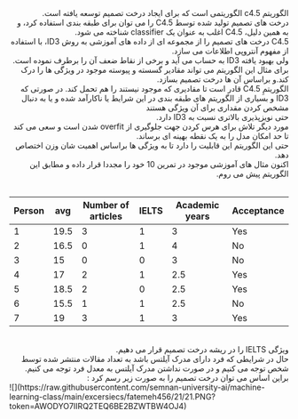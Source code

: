 <div dir="rtl">
الگوریتم c4.5 الگوریتمی است که برای ایجاد درخت تصمیم توسعه یافته است.
<br/>
درخت های تصمیم تولید شده توسط C4.5 را می توان برای طبقه بندی استفاده کرد، و به همین دلیل، C4.5 اغلب به عنوان یک classifier شناخته می شود.
<br/>
C4.5 درخت های تصمیم را از مجموعه ای از داده های آموزشی به روش ID3، با استفاده از مفهوم آنتروپی اطلاعات می سازد.
<br/>
ولی بهبود یافته ID3 به حساب می آید و برخی از نقاط ضعف آن را برطرف نموده است.
<br/>
برای مثال این الگوریتم می تواند مقادیر گسسته و پیوسته موجود در ویژگی ها را درک کند.و براساس آن ها درخت تصمیم بسازد.
<br/>
 الگوریتمِ C4.5 قادر است تا مقادیری که موجود نیستند را هم تحمل کند. در صورتی که ID3 و بسیاری از الگوریتم های طبقه بندی در این شرایط  یا ناکارآمد شده و یا به دنبال مشخص کردن مقداری برای آن ویژگی هستند
<br/>
حتی نویزپذیری بالاتری نسبت به ID3 دارد.
<br/>
مورد دیگر تلاش برای هرس کردن جهت جلوگیری از overfit شدن است و سعی می کند تا حد امکان مدل را به یک نقطه بهینه ای برساند.
<br/>
حتی این الگوریتم این قابلیت را دارد تا به ویژگی ها براساس اهمیت شان وزن اختصاص دهد.
<br/>
اکنون مثال های آموزشی موجود در تمرین 10 خود را مجددا قرار داده و مطابق این الگوریتم پیش می روم.
 <br/>
 <br/>
</div>

| Person | avg  | Number of articles | IELTS | Academic years | Acceptance  |
|--------|------|--------------------|-------|----------------|-------------|
| 1      | 19.5 | 3                  | 1     | 3              | Yes         |
| 2      | 16.5 | 0                  | 1     | 4              | No          |
| 3      | 15   | 0                  | 0     | 3              | No          |
| 4      | 17   | 2                  | 1     | 2.5            | Yes         |
| 5      | 18.5 | 2                  | 0     | 2.5            | Yes         |
| 6      | 15.5 | 1                  | 1     | 2.5            | No          |
| 7      | 19   | 3                  | 1     | 3              | Yes         |

<br/>
<div dir="rtl">
ویژگی IELTS را در ریشه درخت تصمیم قرار می دهیم.
<br/>
حال در شرایطی که فرد دارای مدرک آیلتس باشد به تعداد مقالات منتشر شده توسط شخص توجه می کنیم و در صورت نداشتن مدرک آیلتس
به معدل فرد توجه می کنیم. براین اساس می توان درخت تصمیم را به صورت زیر رسم کرد : 
</div>
![](https://raw.githubusercontent.com/semnan-university-ai/machine-learning-class/main/excersiecs/fatemeh456/21/21.PNG?token=AWODYO7IIRQ2TEQ6BE2BZWTBW4OJ4)
